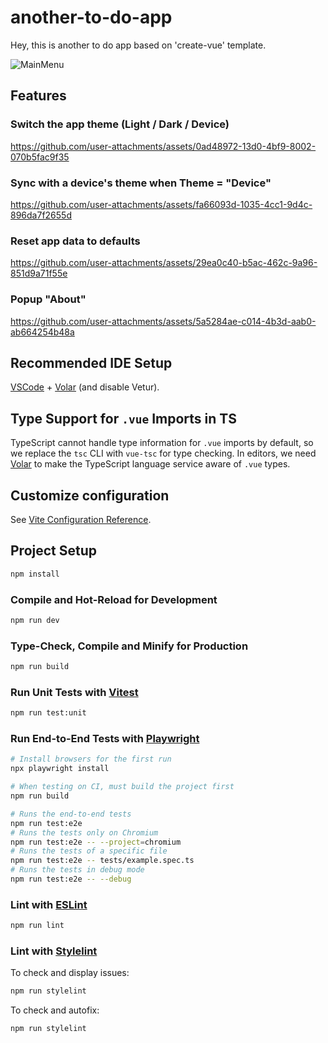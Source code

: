 # another-to-do-app

Hey, this is another to do app based on 'create-vue' template.

![MainMenu](https://github.com/user-attachments/assets/0e87fc9a-e5a8-4b80-bb06-bc081b354be6)

## Features

### Switch the app theme (Light / Dark / Device)

https://github.com/user-attachments/assets/0ad48972-13d0-4bf9-8002-070b5fac9f35

### Sync with a device's theme when Theme = "Device"

https://github.com/user-attachments/assets/fa66093d-1035-4cc1-9d4c-896da7f2655d

### Reset app data to defaults

https://github.com/user-attachments/assets/29ea0c40-b5ac-462c-9a96-851d9a71f55e

### Popup "About"

https://github.com/user-attachments/assets/5a5284ae-c014-4b3d-aab0-ab664254b48a

## Recommended IDE Setup

[VSCode](https://code.visualstudio.com/) + [Volar](https://marketplace.visualstudio.com/items?itemName=Vue.volar) (and disable Vetur).

## Type Support for `.vue` Imports in TS

TypeScript cannot handle type information for `.vue` imports by default, so we replace the `tsc` CLI with `vue-tsc` for type checking. In editors, we need [Volar](https://marketplace.visualstudio.com/items?itemName=Vue.volar) to make the TypeScript language service aware of `.vue` types.

## Customize configuration

See [Vite Configuration Reference](https://vitejs.dev/config/).

## Project Setup

```sh
npm install
```

### Compile and Hot-Reload for Development

```sh
npm run dev
```

### Type-Check, Compile and Minify for Production

```sh
npm run build
```

### Run Unit Tests with [Vitest](https://vitest.dev/)

```sh
npm run test:unit
```

### Run End-to-End Tests with [Playwright](https://playwright.dev)

```sh
# Install browsers for the first run
npx playwright install

# When testing on CI, must build the project first
npm run build

# Runs the end-to-end tests
npm run test:e2e
# Runs the tests only on Chromium
npm run test:e2e -- --project=chromium
# Runs the tests of a specific file
npm run test:e2e -- tests/example.spec.ts
# Runs the tests in debug mode
npm run test:e2e -- --debug
```

### Lint with [ESLint](https://eslint.org/)

```sh
npm run lint
```

### Lint with [Stylelint](https://stylelint.io/)

To check and display issues:
```sh
npm run stylelint
```

To check and autofix:
```sh
npm run stylelint
```
